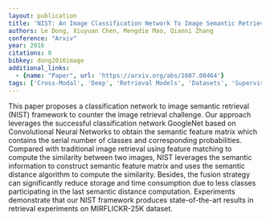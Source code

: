 ```yaml
---
layout: publication
title: 'NIST: An Image Classification Network To Image Semantic Retrieval'
authors: Le Dong, Xiuyuan Chen, Mengdie Mao, Qianni Zhang
conference: "Arxiv"
year: 2016
citations: 0
bibkey: dong2016image
additional_links:
  - {name: "Paper", url: 'https://arxiv.org/abs/1607.00464'}
tags: ['Cross-Modal', 'Deep', 'Retrieval Models', 'Datasets', 'Supervised', 'Applications']
---
```

This paper proposes a classification network to image semantic retrieval
(NIST) framework to counter the image retrieval challenge. Our approach
leverages the successful classification network GoogleNet based on
Convolutional Neural Networks to obtain the semantic feature matrix which
contains the serial number of classes and corresponding probabilities. Compared
with traditional image retrieval using feature matching to compute the
similarity between two images, NIST leverages the semantic information to
construct semantic feature matrix and uses the semantic distance algorithm to
compute the similarity. Besides, the fusion strategy can significantly reduce
storage and time consumption due to less classes participating in the last
semantic distance computation. Experiments demonstrate that our NIST framework
produces state-of-the-art results in retrieval experiments on MIRFLICKR-25K
dataset.
